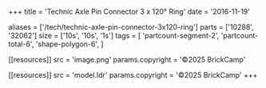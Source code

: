 +++
title = 'Technic Axle Pin Connector 3 x 120° Ring'
date  = '2016-11-19'

aliases = ['/tech/technic-axle-pin-connector-3x120-ring']
parts = ['10288', '32062']
size  = ['10s', '10s', '1s']
tags  = [
  'partcount-segment-2',
  'partcount-total-6',
  'shape-polygon-6',
]

[[resources]]
src              = 'image.png'
params.copyright = '©2025 BrickCamp'

[[resources]]
src              = 'model.ldr'
params.copyright = '©2025 BrickCamp'
+++
